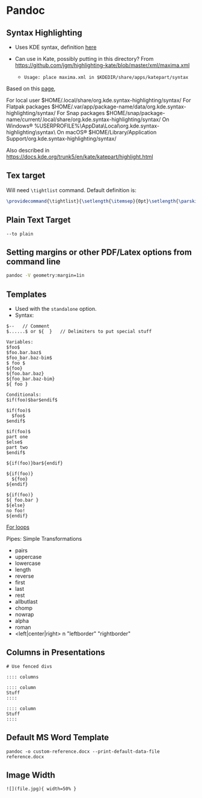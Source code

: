# Pandoc

## Syntax Highlighting

- Uses KDE syntax, definition [here](https://docs.kde.org/stable5/en/kate/katepart/highlight.html)

- Can use in Kate, possibly putting in this directory? From <https://github.com/jgm/highlighting-kate/blob/master/xml/maxima.xml>

  - `Usage: place maxima.xml in $KDEDIR/share/apps/katepart/syntax`

Based on this [page](https://api.kde.org/frameworks/syntax-highlighting/html/#syntax-definition-files),

For local user 	$HOME/.local/share/org.kde.syntax-highlighting/syntax/
For Flatpak packages 	$HOME/.var/app/package-name/data/org.kde.syntax-highlighting/syntax/
For Snap packages 	$HOME/snap/package-name/current/.local/share/org.kde.syntax-highlighting/syntax/
On Windows® 	&#37;USERPROFILE&#37;&#92;AppData&#92;Local&#92;org.kde.syntax-highlighting&#92;syntax&#92;
On macOS® 	$HOME/Library/Application Support/org.kde.syntax-highlighting/syntax/

Also described in <https://docs.kde.org/trunk5/en/kate/katepart/highlight.html>

## Tex target

Will need `\tightlist` command. Default definition is:

```tex
\providecommand{\tightlist}{\setlength{\itemsep}{0pt}\setlength{\parskip}{0pt}}
```

## Plain Text Target

`--to plain`

## Setting margins or other PDF/Latex options from command line

```sh
pandoc -V geometry:margin=1in
```


## Templates

- Used with the `standalone` option.
- Syntax:

```
$--   // Comment
$......$ or ${  }   // Delimiters to put special stuff

Variables:
$foo$
$foo.bar.baz$
$foo_bar.baz-bim$
$ foo $
${foo}
${foo.bar.baz}
${foo_bar.baz-bim}
${ foo }

Conditionals:
$if(foo)$bar$endif$

$if(foo)$
  $foo$
$endif$

$if(foo)$
part one
$else$
part two
$endif$

${if(foo)}bar${endif}

${if(foo)}
  ${foo}
${endif}

${if(foo)}
${ foo.bar }
${else}
no foo!
${endif}

```
[For loops](https://pandoc.org/MANUAL.html#for-loops)

Pipes: Simple Transformations

- pairs
- uppercase
- lowercase
- length
- reverse
- first
- last
- rest
- allbutlast
- chomp
- nowrap
- alpha
- roman
- <left|center|right> n "leftborder" "rightborder"


## Columns in Presentations

```
# Use fenced divs

:::: columns

:::: column
Stuff
::::

:::: column
Stuff
::::
```

## Default MS Word Template

```
pandoc -o custom-reference.docx --print-default-data-file reference.docx
```

## Image Width

`![](file.jpg){ width=50% }`

